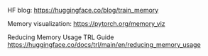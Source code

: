 HF blog: https://huggingface.co/blog/train_memory

Memory visualization: https://pytorch.org/memory_viz

Reducing Memory Usage TRL Guide https://huggingface.co/docs/trl/main/en/reducing_memory_usage